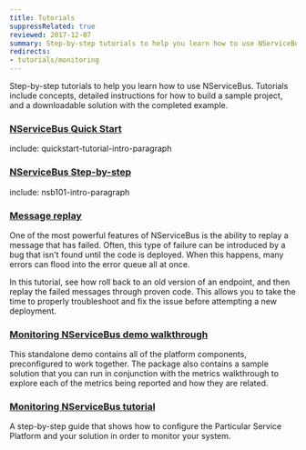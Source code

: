 ```yaml
---
title: Tutorials
suppressRelated: true
reviewed: 2017-12-07
summary: Step-by-step tutorials to help you learn how to use NServiceBus, with detailed instructions and downloadable solutions with the completed examples.
redirects:
- tutorials/monitoring
---
```


Step-by-step tutorials to help you learn how to use NServiceBus. Tutorials include concepts, detailed instructions for how to build a sample project, and a downloadable solution with the completed example.


### [NServiceBus Quick Start](quickstart/)

include: quickstart-tutorial-intro-paragraph

### [NServiceBus Step-by-step](nservicebus-step-by-step/)

include: nsb101-intro-paragraph

### [Message replay](message-replay/)

One of the most powerful features of NServiceBus is the ability to replay a message that has failed. Often, this type of failure can be introduced by a bug that isn't found until the code is deployed. When this happens, many errors can flood into the error queue all at once.

In this tutorial, see how roll back to an old version of an endpoint, and then replay the failed messages through proven code. This allows you to take the time to properly troubleshoot and fix the issue before attempting a new deployment.

### [Monitoring NServiceBus demo walkthrough](monitoring-demo/)

This standalone demo contains all of the platform components, preconfigured to work together. The package also contains a sample solution that you can run in conjunction with the metrics walkthrough to explore each of the metrics being reported and how they are related.

### [Monitoring NServiceBus tutorial](monitoring-setup/)

A step-by-step guide that shows how to configure the Particular Service Platform and your solution in order to monitor your system.
